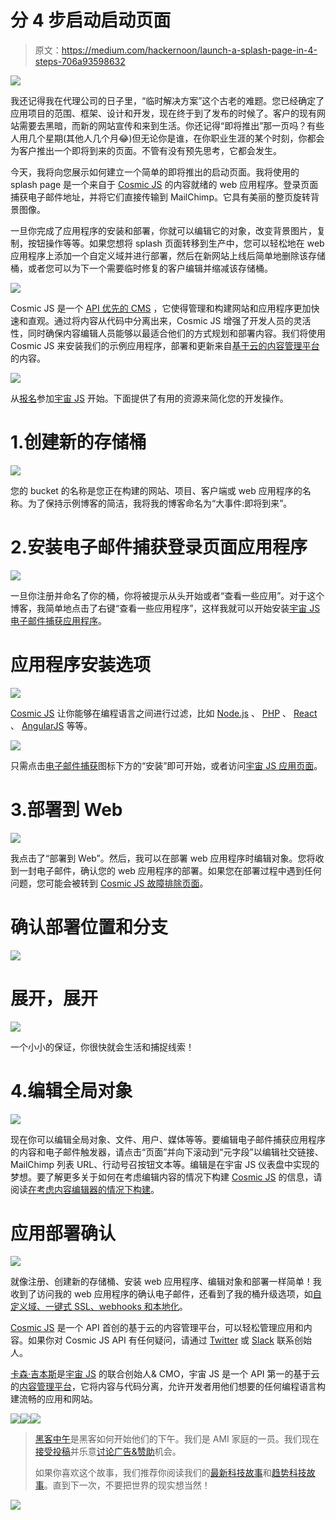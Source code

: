 # 分 4 步启动启动页面

> 原文：<https://medium.com/hackernoon/launch-a-splash-page-in-4-steps-706a93598632>

![](img/326bbd9a2e6a0cc3a6ed312b0a452b94.png)

我还记得我在代理公司的日子里，“临时解决方案”这个古老的难题。您已经确定了应用项目的范围、框架、设计和开发，现在终于到了发布的时候了。客户的现有网站需要去黑暗，而新的网站宣传和来到生活。你还记得“即将推出”那一页吗？有些人用几个星期(其他人几个月😂)但无论你是谁，在你职业生涯的某个时刻，你都会为客户推出一个即将到来的页面。不管有没有预先思考，它都会发生。

今天，我将向您展示如何建立一个简单的即将推出的启动页面。我将使用的 splash page 是一个来自于 [Cosmic JS](https://cosmicjs.com/) 的内容就绪的 web 应用程序。登录页面捕获电子邮件地址，并将它们直接传输到 MailChimp。它具有美丽的整页旋转背景图像。

一旦你完成了应用程序的安装和部署，你就可以编辑它的对象，改变背景图片，复制，按钮操作等等。如果您想将 splash 页面转移到生产中，您可以轻松地在 web 应用程序上添加一个自定义域并进行部署，然后在新网站上线后简单地删除该存储桶，或者您可以为下一个需要临时修复的客户编辑并缩减该存储桶。

![](img/7d75c4d8caf588fd9d9270fa3193745e.png)

Cosmic JS 是一个 [API 优先的 CMS](https://cosmicjs.com/) ，它使得管理和构建网站和应用程序更加快速和直观。通过将内容从代码中分离出来，Cosmic JS 增强了开发人员的灵活性，同时确保内容编辑人员能够以最适合他们的方式规划和部署内容。我们将使用 Cosmic JS 来安装我们的示例应用程序，部署和更新来自[基于云的内容管理平台](https://cosmicjs.com/)的内容。

![](img/51b10d0a7b73b2d451bd6f8921a2d876.png)

从[报名](https://cosmicjs.com/signup)参加[宇宙 JS](https://cosmicjs.com/) 开始。下面提供了有用的资源来简化您的开发操作。

# 1.创建新的存储桶

![](img/3f9468aaf9fdc46b636d6c172507ca79.png)

您的 bucket 的名称是您正在构建的网站、项目、客户端或 web 应用程序的名称。为了保持示例博客的简洁，我将我的博客命名为“大事件:即将到来”。

# 2.安装电子邮件捕获登录页面应用程序

![](img/f1a1ccbca86e3bba2e863a873365ff8c.png)

一旦你注册并命名了你的桶，你将被提示从头开始或者“查看一些应用”。对于这个博客，我简单地点击了右键“查看一些应用程序”，这样我就可以开始安装[宇宙 JS 电子邮件捕获应用程序](https://cosmicjs.com/apps/email-capture)。

# 应用程序安装选项

![](img/ec47cac6f5ec02d06688f67146da11ee.png)

[Cosmic JS](https://cosmicjs.com/) 让你能够在编程语言之间进行过滤，比如 [Node.js](https://cosmicjs.com/apps) 、 [PHP](https://cosmicjs.com/apps) 、 [React](https://cosmicjs.com/apps) 、 [AngularJS](https://cosmicjs.com/apps) 等等。

![](img/a89b2b12dfa4522329047736daf46dd3.png)

只需点击[电子邮件捕获](https://cosmicjs.com/apps/email-capture)图标下方的“安装”即可开始，或者访问[宇宙 JS 应用页面](https://cosmicjs.com/apps)。

# 3.部署到 Web

![](img/217ebffac747153dcbd9c85686ed3948.png)

我点击了“部署到 Web”。然后，我可以在部署 web 应用程序时编辑对象。您将收到一封电子邮件，确认您的 web 应用程序的部署。如果您在部署过程中遇到任何问题，您可能会被转到 [Cosmic JS 故障排除页面](https://cosmicjs.com/troubleshooting)。

# 确认部署位置和分支

![](img/1670c9cf1a2678180b0a2d6251079c77.png)

# 展开，展开

![](img/76e075a92a1f306de7dced1e5688e152.png)

一个小小的保证，你很快就会生活和捕捉线索！

# 4.编辑全局对象

![](img/26dc1e7e31079b4cd0988ec536444d44.png)

现在你可以编辑全局对象、文件、用户、媒体等等。要编辑电子邮件捕获应用程序的内容和电子邮件触发器，请点击“页面”并向下滚动到“元字段”以编辑社交链接、MailChimp 列表 URL、行动号召按钮文本等。编辑是在宇宙 JS 仪表盘中实现的梦想。要了解更多关于如何在考虑编辑内容的情况下构建 [Cosmic JS](https://cosmicjs.com/) 的信息，请阅读[在考虑内容编辑器的情况下构建](https://cosmicjs.com/blog/building-with-the-content-editor-in-mind)。

# 应用部署确认

![](img/2c78f1e0892aa0689f9c2cd2fc857de9.png)

就像注册、创建新的存储桶、安装 web 应用程序、编辑对象和部署一样简单！我收到了访问我的 web 应用程序的确认电子邮件，还看到了我的桶升级选项，如[自定义域、一键式 SSL、webhooks 和本地化](https://cosmicjs.com/features)。

[Cosmic JS](https://cosmicjs.com/) 是一个 API 首创的基于云的内容管理平台，可以轻松管理应用和内容。如果你对 Cosmic JS API 有任何疑问，请通过 [Twitter](https://twitter.com/cosmic_js) 或 [Slack](https://cosmicjs.com/community) 联系创始人。

[卡森·吉本斯](https://twitter.com/carsoncgibbons)是[宇宙 JS](https://cosmicjs.com/) 的联合创始人& CMO，宇宙 JS 是一个 API 第一的基于云的[内容管理平台](https://cosmicjs.com/)，它将内容与代码分离，允许开发者用他们想要的任何编程语言构建流畅的应用和网站。

[![](img/50ef4044ecd4e250b5d50f368b775d38.png)](http://bit.ly/HackernoonFB)[![](img/979d9a46439d5aebbdcdca574e21dc81.png)](https://goo.gl/k7XYbx)[![](img/2930ba6bd2c12218fdbbf7e02c8746ff.png)](https://goo.gl/4ofytp)

> [黑客中午](http://bit.ly/Hackernoon)是黑客如何开始他们的下午。我们是 AMI 家庭的一员。我们现在[接受投稿](http://bit.ly/hackernoonsubmission)并乐意[讨论广告&赞助](mailto:partners@amipublications.com)机会。
> 
> 如果你喜欢这个故事，我们推荐你阅读我们的[最新科技故事](http://bit.ly/hackernoonlatestt)和[趋势科技故事](https://hackernoon.com/trending)。直到下一次，不要把世界的现实想当然！

![](img/be0ca55ba73a573dce11effb2ee80d56.png)